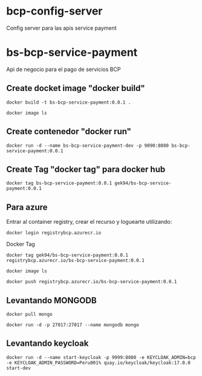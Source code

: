 # bcp-config-server
Config server para las apis service payment

# bs-bcp-service-payment
Api de negocio para el pago de servicios BCP

## Create docket image "docker build"
`docker build -t bs-bcp-service-payment:0.0.1 .`

`docker image ls`

## Create contenedor "docker run"

`docker run -d --name bs-bcp-service-payment-dev -p 9090:8080 bs-bcp-service-payment:0.0.1`

## Create Tag "docker tag" para docker hub

`docker tag bs-bcp-service-payment:0.0.1 gek94/bs-bcp-service-payment:0.0.1`

## Para azure
Entrar al container registry, crear el recurso y loguearte utilizando:

`docker login registrybcp.azurecr.io`

Docker Tag

`docker tag gek94/bs-bcp-service-payment:0.0.1 registrybcp.azurecr.io/bs-bcp-service-payment:0.0.1`

`docker image ls`

`docker push registrybcp.azurecr.io/bs-bcp-service-payment:0.0.1`

## Levantando MONGODB

`docker pull mongo`

`docker run -d -p 27017:27017 --name mongodb mongo`

## Levantando keycloak

`docker run -d --name start-keycloak -p 9999:8080 -e KEYCLOAK_ADMIN=bcp -e KEYCLOAK_ADMIN_PASSWORD=Peru001% quay.io/keycloak/keycloak:17.0.0 start-dev`


